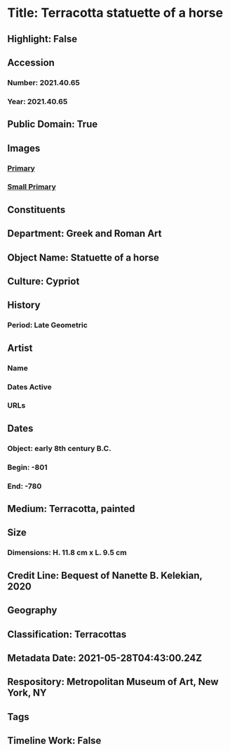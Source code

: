 # Title: Terracotta statuette of a horse
## Highlight: False
## Accession
### Number: 2021.40.65
### Year: 2021.40.65
## Public Domain: True
## Images
### [Primary](https://images.metmuseum.org/CRDImages/gr/original/kn267d.jpg)
### [Small Primary](https://images.metmuseum.org/CRDImages/gr/web-large/kn267d.jpg)
## Constituents
## Department: Greek and Roman Art
## Object Name: Statuette of a horse
## Culture: Cypriot
## History
### Period: Late Geometric
## Artist
### Name
### Dates Active
### URLs
## Dates
### Object: early 8th century B.C.
### Begin: -801
### End: -780
## Medium: Terracotta, painted
## Size
### Dimensions: H. 11.8 cm x L. 9.5 cm
## Credit Line: Bequest of Nanette B. Kelekian, 2020
## Geography
## Classification: Terracottas
## Metadata Date: 2021-05-28T04:43:00.24Z
## Respository: Metropolitan Museum of Art, New York, NY
## Tags
## Timeline Work: False
